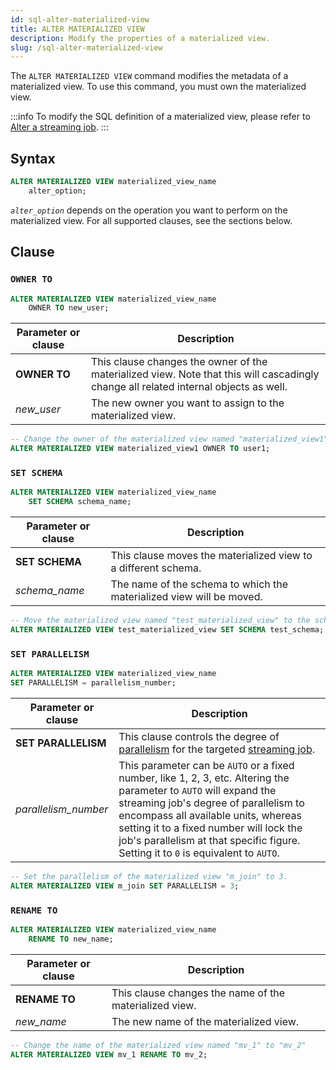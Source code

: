 ```yaml
---
id: sql-alter-materialized-view
title: ALTER MATERIALIZED VIEW
description: Modify the properties of a materialized view.
slug: /sql-alter-materialized-view
---
```

<head>
  <link rel="canonical" href="https://docs.risingwave.com/docs/current/sql-alter-materialized-view/" />
</head>

The `ALTER MATERIALIZED VIEW` command modifies the metadata of a materialized view. To use this command, you must own the materialized view.

:::info
To modify the SQL definition of a materialized view, please refer to [Alter a streaming job](/manage/alter-streaming.md).
:::

## Syntax

```sql
ALTER MATERIALIZED VIEW materialized_view_name 
    alter_option;
```

*`alter_option`* depends on the operation you want to perform on the materialized view. For all supported clauses, see the sections below.

## Clause

### `OWNER TO`

```sql title=Syntax
ALTER MATERIALIZED VIEW materialized_view_name
    OWNER TO new_user;
```

|Parameter or clause        | Description           |
|---------------------------|-----------------------|
|**OWNER TO**|This clause changes the owner of the materialized view. Note that this will cascadingly change all related internal objects as well.|
|*new_user*|The new owner you want to assign to the materialized view.|

```sql title=Example
-- Change the owner of the materialized view named "materialized_view1" to user "user1"
ALTER MATERIALIZED VIEW materialized_view1 OWNER TO user1;
```

### `SET SCHEMA`

```sql title=Syntax
ALTER MATERIALIZED VIEW materialized_view_name
    SET SCHEMA schema_name;
```

|Parameter or clause        | Description           |
|---------------------------|-----------------------|
|**SET SCHEMA**|This clause moves the materialized view to a different schema.|
|*schema_name*|The name of the schema to which the materialized view will be moved.|

```sql title=Example
-- Move the materialized view named "test_materialized_view" to the schema named "test_schema"
ALTER MATERIALIZED VIEW test_materialized_view SET SCHEMA test_schema;
```

### `SET PARALLELISM`

```sql title=Syntax
ALTER MATERIALIZED VIEW materialized_view_name
SET PARALLELISM = parallelism_number;
```

| Parameter or clause | Description |
| ------------------- | ----------------------------------------------- |
|**SET PARALLELISM**| This clause controls the degree of [parallelism](/concepts/key-concepts.md#parallelism) for the targeted [streaming job](/concepts/key-concepts.md#streaming-jobs).|
| *parallelism_number* | This parameter can be `AUTO` or a fixed number, like 1, 2, 3, etc. Altering the parameter to `AUTO` will expand the streaming job's degree of parallelism to encompass all available units, whereas setting it to a fixed number will lock the job's parallelism at that specific figure. Setting it to `0` is equivalent to `AUTO`.|

```sql title=Examples
-- Set the parallelism of the materialized view "m_join" to 3.
ALTER MATERIALIZED VIEW m_join SET PARALLELISM = 3;
```

### `RENAME TO`

```sql title=Syntax
ALTER MATERIALIZED VIEW materialized_view_name
    RENAME TO new_name;
```

|Parameter or clause        | Description           |
|---------------------------|-----------------------|
|**RENAME TO**|This clause changes the name of the materialized view.|
|*new_name*|The new name of the materialized view.|

```sql title=Example
-- Change the name of the materialized view named "mv_1" to "mv_2"
ALTER MATERIALIZED VIEW mv_1 RENAME TO mv_2;
```
